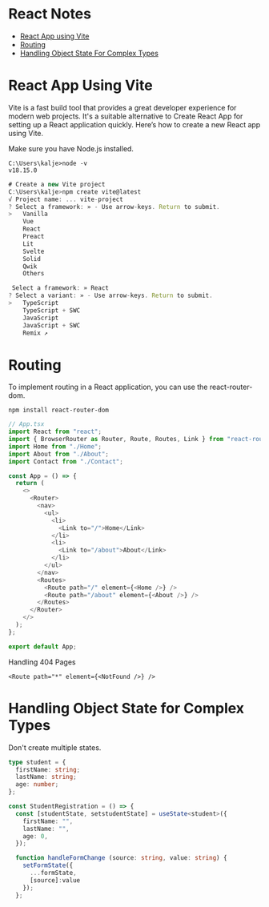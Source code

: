 # React Notes

- [React App using Vite](#react-app-using-vite)
- [Routing](#Routing)
- [Handling Object State For Complex Types](#handling-object-state-for-complex-types)

# React App Using Vite

Vite is a fast build tool that provides a great developer experience for modern web projects. It's a suitable alternative to Create React App for setting up a React application quickly. Here’s how to create a new React app using Vite.

Make sure you have Node.js installed.

```text
C:\Users\kalje>node -v
v18.15.0
```

```javascript
# Create a new Vite project
C:\Users\kalje>npm create vite@latest
√ Project name: ... vite-project
? Select a framework: » - Use arrow-keys. Return to submit.
>   Vanilla
    Vue
    React
    Preact
    Lit
    Svelte
    Solid
    Qwik
    Others

 Select a framework: » React
? Select a variant: » - Use arrow-keys. Return to submit.
>   TypeScript
    TypeScript + SWC
    JavaScript
    JavaScript + SWC
    Remix ↗
```

# Routing

To implement routing in a React application, you can use the react-router-dom.

```text
npm install react-router-dom
```

```typescript
// App.tsx
import React from "react";
import { BrowserRouter as Router, Route, Routes, Link } from "react-router-dom";
import Home from "./Home";
import About from "./About";
import Contact from "./Contact";

const App = () => {
  return (
    <>
      <Router>
        <nav>
          <ul>
            <li>
              <Link to="/">Home</Link>
            </li>
            <li>
              <Link to="/about">About</Link>
            </li>
          </ul>
        </nav>
        <Routes>
          <Route path="/" element={<Home />} />
          <Route path="/about" element={<About />} />
        </Routes>
      </Router>
    </>
  );
};

export default App;
```

Handling 404 Pages

```text
<Route path="*" element={<NotFound />} />
```

# Handling Object State for Complex Types

Don't create multiple states.

```typescript
type student = {
  firstName: string;
  lastName: string;
  age: number;
};

const StudentRegistration = () => {
  const [studentState, setstudentState] = useState<student>({
    firstName: "",
    lastName: "",
    age: 0,
  });

  function handleFormChange (source: string, value: string) {
    setFormState({
      ...formState,
      [source]:value
    });
  };
```
